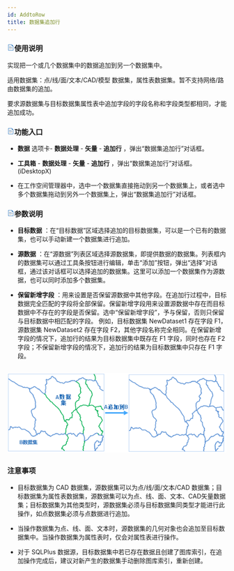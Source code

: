 ```yaml
---
id: AddtoRow
title: 数据集追加行  
---  
```

### ![](../../img/read.gif)使用说明



实现把一个或几个数据集中的数据追加到另一个数据集中。



适用数据集：点/线/面/文本/CAD/模型 数据集，属性表数据集。暂不支持网络/路由数据集的追加。



要求源数据集与目标数据集属性表中追加字段的字段名称和字段类型都相同，才能追加成功。



### ![](../../img/read.gif)功能入口



* **数据** 选项卡- **数据处理** - **矢量** - **追加行** ，弹出“数据集追加行”对话框。

* **工具箱** - **数据处理** - **矢量** - **追加行** ，弹出“数据集追加行”对话框。(iDesktopX)

* 在工作空间管理器中，选中一个数据集直接拖动到另一个数据集上，或者选中多个数据集拖动到另外一个数据集上，弹出“数据集追加行”对话框。





### ![](../../img/read.gif)参数说明



* **目标数据** ：在“目标数据”区域选择追加的目标数据集，可以是一个已有的数据集，也可以手动新建一个数据集进行追加。

* **源数据**
：在“源数据”列表区域选择源数据集，即提供数据的数据集。列表框内的数据集可以通过工具条按钮进行编辑，单击“添加”按钮，弹出“选择”对话框，通过该对话框可以选择追加的数据集。这里可以添加一个数据集作为源数据，也可以同时添加多个数据集。

* **保留新增字段**
：用来设置是否保留源数据中其他字段。在追加行过程中，目标数据完全匹配的字段将全部保留。保留新增字段用来设置源数据中存在而目标数据中不存在的字段是否保留。选中“保留新增字段”，予与保留，否则只保留与目标数据中相匹配的字段。
例如，目标数据集 NewDataset1 存在字段 F1，源数据集 NewDataset2 存在字段
F2，其他字段名称完全相同。在保留新增字段的情况下，追加行的结果为目标数据集中既存在 F1 字段，同时也存在 F2
字段；不保留新增字段的情况下，追加行的结果为目标数据集中只存在 F1 字段。



![](img/AddtoRow.png)  
---  

### 注意事项



* 目标数据集为 CAD 数据集，源数据集可以为点/线/面/文本/CAD
数据集；目标数据集为属性表数据集，源数据集可以为点、线、面、文本、CAD矢量数据集；目标数据集为其他类型时，源数据集必须与目标数据集同类型才能进行此操作，如点数据集必须与点数据进行追加。

* 当操作数据集为点、线、面、文本时，源数据集的几何对象也会追加至目标数据集中。当操作数据集为属性表时，仅会对属性表进行操作。

* 对于 SQLPlus 数据源，目标数据集中若已存在数据且创建了图库索引，在追加操作完成后，建议对新产生的数据集手动删除图库索引，重新创建。






